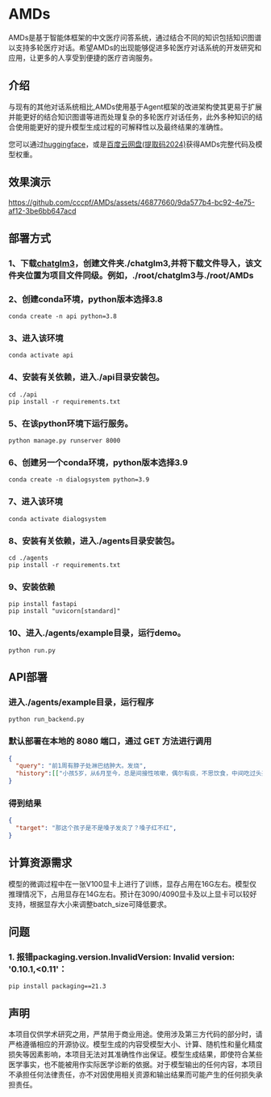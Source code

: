# AMDs
AMDs是基于智能体框架的中文医疗问答系统，通过结合不同的知识包括知识图谱以支持多轮医疗对话。希望AMDs的出现能够促进多轮医疗对话系统的开发研究和应用，让更多的人享受到便捷的医疗咨询服务。

## 介绍
与现有的其他对话系统相比,AMDs使用基于Agent框架的改进架构使其更易于扩展并能更好的结合知识图谱等进而处理复杂的多轮医疗对话任务，此外多种知识的结合使用能更好的提升模型生成过程的可解释性以及最终结果的准确性。

您可以通过[huggingface](https://huggingface.co/cpf99/AMDs/tree/main)，或是[百度云网盘(提取码2024)](https://pan.baidu.com/s/1OEJL65F-fJil3ib8RaXKrA)获得AMDs完整代码及模型权重。

## 效果演示
https://github.com/cccpf/AMDs/assets/46877660/9da577b4-bc92-4e75-af12-3be6bb647acd

## 部署方式 
### 1、下载[chatglm3](https://huggingface.co/THUDM/chatglm3-6b/tree/main)，创建文件夹./chatglm3,并将下载文件导入，该文件夹位置为项目文件同级。例如，./root/chatglm3与./root/AMDs

### 2、创建conda环境，python版本选择3.8
`conda create -n api python=3.8`

### 3、进入该环境
`conda activate api`

### 4、安装有关依赖，进入./api目录安装包。
`cd ./api`
<br>
`pip install -r requirements.txt`

### 5、在该python环境下运行服务。
`python manage.py runserver 8000`

### 6、创建另一个conda环境，python版本选择3.9
`conda create -n dialogsystem python=3.9`

### 7、进入该环境
`conda activate dialogsystem`

### 8、安装有关依赖，进入./agents目录安装包。
`cd ./agents`
<br>
`pip install -r requirements.txt`

### 9、安装依赖
`pip install fastapi`
<br>
`pip install "uvicorn[standard]"`

### 10、进入./agents/example目录，运行demo。
`python run.py`

## API部署
### 进入./agents/example目录，运行程序
`python run_backend.py`

### 默认部署在本地的 8080 端口，通过 GET 方法进行调用
```json
{
  "query": "前1周有脖子处淋巴结肿大。发烧",
  "history":[["小孩5岁，从6月至今，总是间接性咳嗽，偶尔有痰，不思饮食，中间吃过头孢克洛，阿莫西林，止咳糖浆，盐酸溴索口服液，利巴韦林喷剂	等药，总是时好时犯，请问怎么办，谢谢医生", "这个孩子除了咳嗽以外，还有其他的症状吗？"]],
}
```
### 得到结果
```json
{
  "target": "那这个孩子是不是嗓子发炎了？嗓子红不红",
}
```

## 计算资源需求
模型的微调过程中在一张V100显卡上进行了训练，显存占用在16G左右。模型仅推理情况下，占用显存在14G左右。预计在3090/4090显卡及以上显卡可以较好支持，根据显存大小来调整batch_size可降低要求。

## 问题
### 1. 报错packaging.version.InvalidVersion: Invalid version: '0.10.1,<0.11'：
`pip install packaging==21.3`
   
## 声明
本项目仅供学术研究之用，严禁用于商业用途。使用涉及第三方代码的部分时，请严格遵循相应的开源协议。模型生成的内容受模型大小、计算、随机性和量化精度损失等因素影响，本项目无法对其准确性作出保证。模型生成结果，即使符合某些医学事实，也不能被用作实际医学诊断的依据。对于模型输出的任何内容，本项目不承担任何法律责任，亦不对因使用相关资源和输出结果而可能产生的任何损失承担责任。
<br><br>
